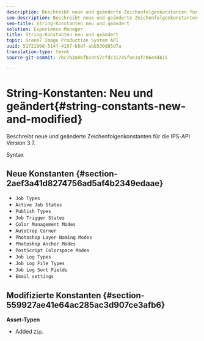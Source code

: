 ```yaml
---
description: Beschreibt neue und geänderte Zeichenfolgenkonstanten für die IPS-API Version 3.7.
seo-description: Beschreibt neue und geänderte Zeichenfolgenkonstanten für die IPS-API Version 3.7.
seo-title: String-Konstanten neu und geändert
solution: Experience Manager
title: String-Konstanten neu und geändert
topic: Scene7 Image Production System API
uuid: 5172190d-514f-4197-b8df-abb530d85d7a
translation-type: tm+mt
source-git-commit: 7bc7b3a86fbcdc57cfdc31745fae3afc06e44b15

---
```



# String-Konstanten: Neu und geändert{#string-constants-new-and-modified}

Beschreibt neue und geänderte Zeichenfolgenkonstanten für die IPS-API Version 3.7.

Syntax

## Neue Konstanten {#section-2aef3a41d8274756ad5af4b2349edaae}

* `Job Types`
* `Active Job States`
* `Publish Types`
* `Job Trigger States`
* `Color Management Modes`
* `AutoCrop Corner`
* `Photoshop Layer Naming Modes`
* `Photoshop Anchor Modes`
* `PostScript Colorspace Modes`
* `Job Log Types`
* `Job Log File Types`
* `Job Log Sort Fields`
* `Email settings`

## Modifizierte Konstanten {#section-559927ae41e64ac285ac3d907ce3afb6}

**Asset-Typen**

* Added `Zip`.

